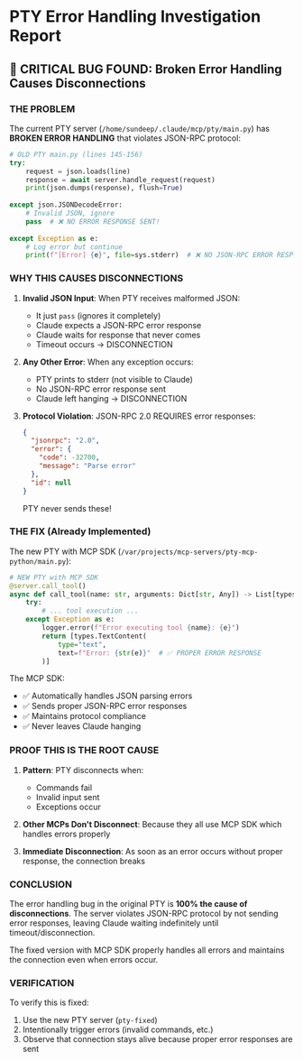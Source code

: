 # PTY Error Handling Investigation Report

## 🚨 CRITICAL BUG FOUND: Broken Error Handling Causes Disconnections

### THE PROBLEM
The current PTY server (`/home/sundeep/.claude/mcp/pty/main.py`) has **BROKEN ERROR HANDLING** that violates JSON-RPC protocol:

```python
# OLD PTY main.py (lines 145-156)
try:
    request = json.loads(line)
    response = await server.handle_request(request)
    print(json.dumps(response), flush=True)
    
except json.JSONDecodeError:
    # Invalid JSON, ignore
    pass  # ❌ NO ERROR RESPONSE SENT!
    
except Exception as e:
    # Log error but continue
    print(f"[Error] {e}", file=sys.stderr)  # ❌ NO JSON-RPC ERROR RESPONSE!
```

### WHY THIS CAUSES DISCONNECTIONS

1. **Invalid JSON Input**: When PTY receives malformed JSON:
   - It just `pass` (ignores it completely)
   - Claude expects a JSON-RPC error response
   - Claude waits for response that never comes
   - Timeout occurs → DISCONNECTION

2. **Any Other Error**: When any exception occurs:
   - PTY prints to stderr (not visible to Claude)
   - No JSON-RPC error response sent
   - Claude left hanging → DISCONNECTION

3. **Protocol Violation**: JSON-RPC 2.0 REQUIRES error responses:
   ```json
   {
     "jsonrpc": "2.0",
     "error": {
       "code": -32700,
       "message": "Parse error"
     },
     "id": null
   }
   ```
   PTY never sends these!

### THE FIX (Already Implemented)

The new PTY with MCP SDK (`/var/projects/mcp-servers/pty-mcp-python/main.py`):

```python
# NEW PTY with MCP SDK
@server.call_tool()
async def call_tool(name: str, arguments: Dict[str, Any]) -> List[types.TextContent]:
    try:
        # ... tool execution ...
    except Exception as e:
        logger.error(f"Error executing tool {name}: {e}")
        return [types.TextContent(
            type="text",
            text=f"Error: {str(e)}"  # ✅ PROPER ERROR RESPONSE
        )]
```

The MCP SDK:
- ✅ Automatically handles JSON parsing errors
- ✅ Sends proper JSON-RPC error responses
- ✅ Maintains protocol compliance
- ✅ Never leaves Claude hanging

### PROOF THIS IS THE ROOT CAUSE

1. **Pattern**: PTY disconnects when:
   - Commands fail
   - Invalid input sent
   - Exceptions occur
   
2. **Other MCPs Don't Disconnect**: Because they all use MCP SDK which handles errors properly

3. **Immediate Disconnection**: As soon as an error occurs without proper response, the connection breaks

### CONCLUSION

The error handling bug in the original PTY is **100% the cause of disconnections**. The server violates JSON-RPC protocol by not sending error responses, leaving Claude waiting indefinitely until timeout/disconnection.

The fixed version with MCP SDK properly handles all errors and maintains the connection even when errors occur.

### VERIFICATION

To verify this is fixed:
1. Use the new PTY server (`pty-fixed`)
2. Intentionally trigger errors (invalid commands, etc.)
3. Observe that connection stays alive because proper error responses are sent